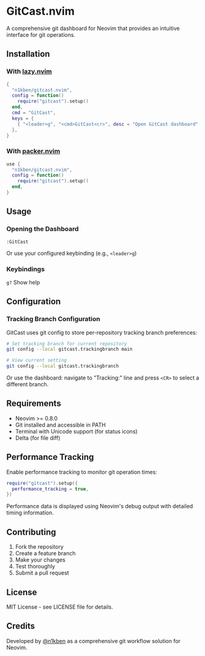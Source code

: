 # GitCast.nvim

A comprehensive git dashboard for Neovim that provides an intuitive interface for git operations.


## Installation

### With [lazy.nvim](https://github.com/folke/lazy.nvim)

```lua
{
  "n1kben/gitcast.nvim",
  config = function()
    require("gitcast").setup()
  end,
  cmd = "GitCast",
  keys = {
    { "<leader>g", "<cmd>GitCast<cr>", desc = "Open GitCast dashboard" },
  },
}
```

### With [packer.nvim](https://github.com/wbthomason/packer.nvim)

```lua
use {
  "n1kben/gitcast.nvim",
  config = function()
    require("gitcast").setup()
  end,
}
```

## Usage

### Opening the Dashboard
```vim
:GitCast
```
Or use your configured keybinding (e.g., `<leader>g`)

### Keybindings
`g?` Show help

## Configuration

### Tracking Branch Configuration
GitCast uses git config to store per-repository tracking branch preferences:

```bash
# Set tracking branch for current repository
git config --local gitcast.trackingbranch main

# View current setting
git config --local gitcast.trackingbranch
```

Or use the dashboard: navigate to "Tracking:" line and press `<CR>` to select a different branch.

## Requirements

- Neovim >= 0.8.0
- Git installed and accessible in PATH
- Terminal with Unicode support (for status icons)
- Delta (for file diff)

## Performance Tracking

Enable performance tracking to monitor git operation times:

```lua
require("gitcast").setup({
  performance_tracking = true,
})
```

Performance data is displayed using Neovim's debug output with detailed timing information.

## Contributing

1. Fork the repository
2. Create a feature branch
3. Make your changes
4. Test thoroughly
5. Submit a pull request

## License

MIT License - see LICENSE file for details.

## Credits

Developed by [@n1kben](https://github.com/n1kben) as a comprehensive git workflow solution for Neovim.
